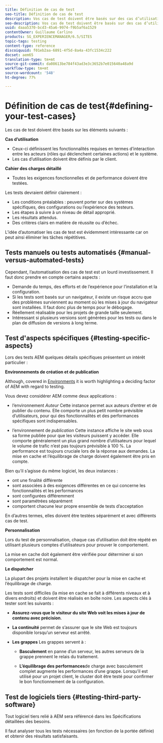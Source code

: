 ```yaml
---
title: Définition de cas de test
seo-title: Définition de cas de test
description: Vos cas de test doivent être basés sur des cas d’utilisation et le cahier des charges détaillé
seo-description: Vos cas de test doivent être basés sur des cas d’utilisation et le cahier des charges détaillé
uuid: daaa5370-bcd3-45a6-9974-f9b5af6a1529
contentOwner: Guillaume Carlino
products: SG_EXPERIENCEMANAGER/6.5/SITES
topic-tags: testing
content-type: reference
discoiquuid: f01eb2aa-6891-4f5d-8a4a-43fc1534c222
docset: aem65
translation-type: tm+mt
source-git-commit: da08613be784f43ad3e3c3652b7e015640a48a9d
workflow-type: tm+mt
source-wordcount: '548'
ht-degree: 77%

---
```



# Définition de cas de test{#defining-your-test-cases}

Les cas de test doivent être basés sur les éléments suivants :

**Cas d’utilisation**

* Ceux-ci définissent les fonctionnalités requises en termes d’interaction entre les acteurs (rôles qui déclenchent certaines actions) et le système.
* Les cas d’utilisation doivent être définis par le client.

**Cahier des charges détaillé**

* Toutes les exigences fonctionnelles et de performance doivent être testées.

Les tests devraient définir clairement :

* Les conditions préalables : peuvent porter sur des systèmes spécifiques, des configurations ou l’expérience des testeurs.
* Les étapes à suivre à un niveau de détail approprié.
* Les résultats attendus.
* Des critères clairs en matière de réussite ou d’échec.

L’idée d’automatiser les cas de test est évidemment intéressante car on peut ainsi éliminer les tâches répétitives.

## Tests manuels ou tests automatisés {#manual-versus-automated-tests}

Cependant, l’automatisation des cas de test est un lourd investissement. Il faut donc prendre en compte certains aspects :

* Demande du temps, des efforts et de l’expérience pour l’installation et la configuration.
* Si les tests sont basés sur un navigateur, il existe un risque accru que des problèmes surviennent au moment où les mises à jour du navigateur sont installées. Il faut donc plus de temps pour le débogage.
* Réellement réalisable pour les projets de grande taille seulement.
* Intéressant si plusieurs versions sont générées pour les tests ou dans le plan de diffusion de versions à long terme.

## Test d&#39;aspects spécifiques {#testing-specific-aspects}

Lors des tests AEM quelques détails spécifiques présentent un intérêt particulier :

**Environnements de création et de publication**

Although, covered in [Environments](/help/sites-developing/the-basics.md#environments) it is worth highlighting a deciding factor of AEM with regard to testing.

Vous devez considérer AEM comme deux applications :

* l’environnement *Auteur* Cette instance permet aux auteurs d’entrer et de publier du contenu.
Elle comporte un plus petit nombre prévisible d’utilisateurs, pour qui des fonctionnalités et des performances spécifiques sont indispensables.

* l’environnement de *publication*
Cette instance affiche le site web sous sa forme publiée pour que les visiteurs puissent y accéder.
Elle comporte généralement un plus grand nombre d’utilisateurs pour lequel le volume de trafic n’est pas toujours prévisible à 100 %. La performance est toujours cruciale lors de la réponse aux demandes. La mise en cache et l’équilibrage de charge doivent également être pris en compte.

Bien qu’il s’agisse du même logiciel, les deux instances :

* ont une finalité différente
* sont associées à des exigences différentes en ce qui concerne les fonctionnalités et les performances
* sont configurées différemment
* sont paramétrées séparément
* comportent chacune leur propre ensemble de tests d’acceptation

En d’autres termes, elles doivent être testées séparément et avec différents cas de test.

**Personnalisation**

Lors du test de personnalisation, chaque cas d’utilisation doit être répété en utilisant plusieurs comptes d’utilisateurs pour prouver le comportement.

La mise en cache doit également être vérifiée pour déterminer si son comportement est normal.

**Le dispatcher**

La plupart des projets installent le dispatcher pour la mise en cache et l’équilibrage de charge.

Les tests sont difficiles (la mise en cache se fait à différents niveaux et à divers endroits) et doivent être réalisés en boîte noire. Les aspects clés à tester sont les suivants :

* **Assurez-vous que le visiteur du site Web voit les mises à jour de contenu avec précision**.

* **La continuité** permet de s’assurer que le site Web est toujours disponible lorsqu’un serveur est arrêté.

* **Les grappes** Les grappes servent à :

   * **Basculement** en panne d’un serveur, les autres serveurs de la grappe prennent le relais du traitement.

   * **L’équilibrage des performances**de charge avec basculement complet augmente les performances d’une grappe.
Lorsqu’il est utilisé pour un projet client, le cluster doit être testé pour confirmer le bon fonctionnement de la configuration.

## Test de logiciels tiers {#testing-third-party-software}

Tout logiciel tiers relié à AEM sera référencé dans les Spécifications détaillées des besoins.

Il faut analyser tous les tests nécessaires (en fonction de la portée définie) et obtenir des résultats satisfaisants.
